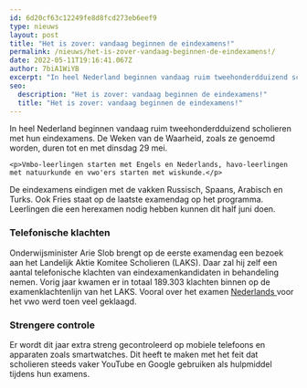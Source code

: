 ```yaml
---
id: 6d20cf63c12249fe8d8fcd273eb6eef9
type: nieuws
layout: post
title: "Het is zover: vandaag beginnen de eindexamens!"
permalink: /nieuws/het-is-zover-vandaag-beginnen-de-eindexamens!/
date: 2022-05-11T19:16:41.067Z
author: 7biA1WiYB
excerpt: "In heel Nederland beginnen vandaag ruim tweehonderdduizend scholieren met hun eindexamens. De Weken van de Waarheid, zoals ze genoemd worden, duren tot en met dinsdag 29 mei.  "
seo:
  description: "Het is zover: vandaag beginnen de eindexamens!"
  title: "Het is zover: vandaag beginnen de eindexamens!"
---
```

In heel Nederland beginnen vandaag ruim tweehonderdduizend scholieren met hun eindexamens. De Weken van de Waarheid, zoals ze genoemd worden, duren tot en met dinsdag 29 mei.  

    <p>Vmbo-leerlingen starten met Engels en Nederlands, havo-leerlingen met natuurkunde en vwo'ers starten met wiskunde.</p>
<p>De eindexamens eindigen met de vakken Russisch, Spaans, Arabisch en Turks. Ook Fries staat op de laatste examendag op het programma. Leerlingen die een herexamen nodig hebben kunnen dit half juni doen.</p>
<h3>Telefonische klachten</h3>
<p>Onderwijsminister Arie Slob brengt op de eerste examendag een bezoek aan het Landelijk Aktie Komitee Scholieren (LAKS). Daar zal hij zelf een aantal telefonische klachten van eindexamenkandidaten in behandeling nemen. Vorig jaar kwamen er in totaal 189.303 klachten binnen op de examenklachtenlijn van het LAKS. Vooral over het examen <a href="https://7dagen.netlify.app/nieuws/recordaantal-klachten-over-vwo-examen-nederlands">Nederlands </a>voor het vwo werd toen veel geklaagd.</p>
<h3>Strengere controle</h3>
<p>Er wordt dit jaar extra streng gecontroleerd op mobiele telefoons en apparaten zoals smartwatches. Dit heeft te maken met het feit dat scholieren steeds vaker YouTube en Google gebruiken als hulpmiddel tijdens hun examens.</p>  
